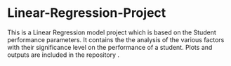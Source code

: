 # Linear-Regression-Project
This is a Linear Regression model project which is based on the Student performance parameters. It contains the the analysis of the various factors with their significance level on the performance of a student. Plots and outputs are included in the repository .
